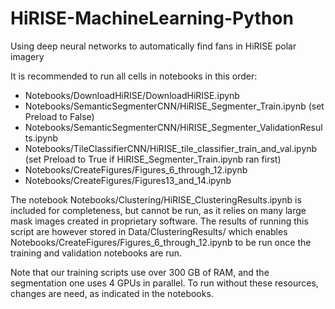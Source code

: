 # HiRISE-MachineLearning-Python
 Using deep neural networks to automatically find fans in HiRISE polar imagery
 
 It is recommended to run all cells in notebooks in this order:
 
 - Notebooks/DownloadHiRISE/DownloadHiRISE.ipynb
 - Notebooks/SemanticSegmenterCNN/HiRISE_Segmenter_Train.ipynb (set Preload to False)
 - Notebooks/SemanticSegmenterCNN/HiRISE_Segmenter_ValidationResults.ipynb
 - Notebooks/TileClassifierCNN/HiRISE_tile_classifier_train_and_val.ipynb (set Preload to True if HiRISE_Segmenter_Train.ipynb ran first)
 - Notebooks/CreateFigures/Figures_6_through_12.ipynb 
 - Notebooks/CreateFigures/Figures13_and_14.ipynb

The notebook Notebooks/Clustering/HiRISE_ClusteringResults.ipynb is included for completeness, but cannot be run, as it relies on many large mask images created in proprietary software.  The results of running this script are however stored in Data/ClusteringResults/ which enables Notebooks/CreateFigures/Figures_6_through_12.ipynb to be run once the training and validation notebooks are run.

Note that our training scripts use over 300 GB of RAM, and the segmentation one uses 4 GPUs in parallel. To run without these resources, changes are need, as indicated in the notebooks.
 
 
